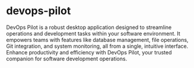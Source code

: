 # devops-pilot
DevOps Pilot is a robust desktop application designed to streamline operations and development tasks within your software environment. It empowers teams with features like database management, file operations, Git integration, and system monitoring, all from a single, intuitive interface. Enhance productivity and efficiency with DevOps Pilot, your trusted companion for software development operations.
